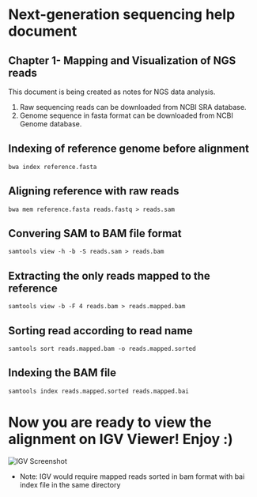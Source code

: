 # Next-generation sequencing help document
## Chapter 1- Mapping and Visualization of NGS reads 
This document is being created as notes for  NGS data analysis.

1. Raw sequencing reads can be downloaded from NCBI SRA database.
2. Genome sequence in fasta format can be downloaded from NCBI Genome database.

## Indexing of reference genome before alignment
```bwa index reference.fasta```

## Aligning reference with raw reads
```bwa mem reference.fasta reads.fastq > reads.sam```

## Convering SAM to BAM file format
```samtools view -h -b -S reads.sam > reads.bam```

## Extracting the only reads mapped to the reference
```samtools view -b -F 4 reads.bam > reads.mapped.bam```

## Sorting read according to read name
```samtools sort reads.mapped.bam -o reads.mapped.sorted```

## Indexing the BAM file
```samtools index reads.mapped.sorted reads.mapped.bai```

# Now you are ready to view the alignment on IGV Viewer! Enjoy :)

<img src="https://github.com/sauravbsaha/NGS_data_analysis/blob/master/igv_screenshot.png"
     alt="IGV Screenshot"
     style="float: center; margin-right: 10px;" />

* Note: IGV would require mapped reads sorted in bam format with bai index file in the same directory 
